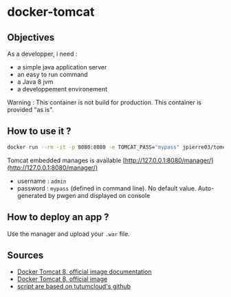 # docker-tomcat

## Objectives

As a developper, i need :

* a simple java application server
* an easy to run command
* a Java 8 jvm
* a developpement environement

Warning : This container is not build for production. This container is provided "as is".

## How to use it ?

```bash
docker run --rm -it -p 8080:8080 -e TOMCAT_PASS="mypass" jpierre03/tomcat
```

Tomcat embedded manages is available [http://127.0.0.1:8080/manager/](http://127.0.0.1:8080/manager/)

* username : `admin`
* password : `mypass` (defined in command line).
  No default value.
  Auto-generated by pwgen and displayed on console

## How to deploy an app ?

Use the manager and upload your `.war` file.

## Sources

* [Docker Tomcat 8, official image documentation](https://github.com/docker-library/docs/tree/master/tomcat)
* [Docker Tomcat 8, official image](https://registry.hub.docker.com/_/tomcat/)
* [script are based on tutumcloud's github](https://github.com/tutumcloud/tutum-docker-tomcat)
